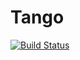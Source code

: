 Tango
=====
[![Build Status](https://travis-ci.org/javiern/tango.png?branch=master)](https://travis-ci.org/javiern/tango)